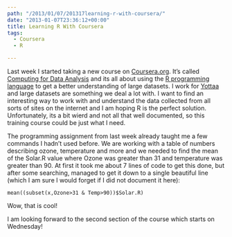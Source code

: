 ```yaml
---
path: "/2013/01/07/201317learning-r-with-coursera/" 
date: "2013-01-07T23:36:12+00:00" 
title: Learning R With Coursera
tags:
  - Coursera
  - R

---
```

Last week I started taking a new course on [Coursera.org][1]. It&#8217;s called [Computing for Data Analysis][2] and its all about using the [R programming language][3] to get a better understanding of large datasets. I work for [Yottaa][4] and large datasets are something we deal a lot with. I want to find an interesting way to work with and understand the data collected from all sorts of sites on the internet and I am hoping R is the perfect solution. Unfortunately, its a bit wierd and not all that well documented, so this training course could be just what I need. 

The programming assignment from last week already taught me a few commands I hadn&#8217;t used before. We are working with a table of numbers describing ozone, temperature and more and we needed to find the mean of the Solar.R value where Ozone was greater than 31 and temperature was greater than 90. At first it took me about 7 lines of code to get this done, but after some searching, managed to get it down to a single beautiful line (which I am sure I would forget if I did not document it here):

    mean((subset(x,Ozone>31 & Temp>90))$Solar.R)
    

Wow, that is cool!

I am looking forward to the second section of the course which starts on Wednesday!

 [1]: https://www.coursera.org/
 [2]: https://www.coursera.org/course/compdata
 [3]: http://www.r-project.org/
 [4]: http://yottaa.com